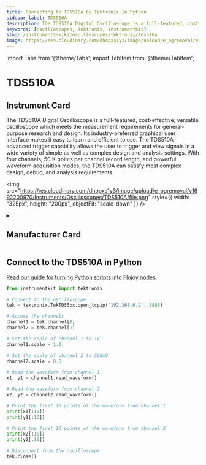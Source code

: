 ```yaml
---
title: Connecting to TDS510A by Tektronix in Python
sidebar_label: TDS510A
description: The TDS510A Digital Oscilloscope is a full-featured, cost-effective, versatile oscilloscope which meets the measurement requirements for general-purpose research and design. Its industry-preferred graphical user interface makes it easy to learn and efficient to use. The TDS510A advanced trigger capability allows the user to trigger and view signals in a wide variety of simple as well as complex design and analysis settings. With four channels, 50 K points per channel record length, and powerful waveform acquisition modes, the TDS510A can satisfy most complex design, debug, and analysis requirements.
keywords: [oscilloscopes, Tektronix, Instrumentkit]
slug: /instruments-wiki/oscilloscopes/tektronix/tds510a
image: https://res.cloudinary.com/dhopxs1y3/image/upload/e_bgremoval/v1692200970/Instruments/Oscilloscopes/TDS510A/file.png
---
```


import Tabs from '@theme/Tabs';
import TabItem from '@theme/TabItem';

# TDS510A

## Instrument Card

<div className="flex">

<div>

The TDS510A Digital Oscilloscope is a full-featured, cost-effective, versatile oscilloscope which meets the measurement requirements for general-purpose research and design. Its industry-preferred graphical user interface makes it easy to learn and efficient to use. The TDS510A advanced trigger capability allows the user to trigger and view signals in a wide variety of simple as well as complex design and analysis settings. With four channels, 50 K points per channel record length, and powerful waveform acquisition modes, the TDS510A can satisfy most complex design, debug, and analysis requirements.

</div>

<img src="https://res.cloudinary.com/dhopxs1y3/image/upload/e_bgremoval/v1692200970/Instruments/Oscilloscopes/TDS510A/file.png" style={{ width: "325px", height: "200px", objectFit: "scale-down" }} />

</div>

<details>
<summary><h2>Manufacturer Card</h2></summary>

<img src="https://res.cloudinary.com/dhopxs1y3/image/upload/e_bgremoval/v1692125954/Instruments/Vendor%20Logos/Tektronix.png" style={{ width: "100%", height: "170px",objectFit: "scale-down" }} />

Tektronix, Inc., historically widely known as Tek, is an American company best known for manufacturing test and measurement devices such as [oscilloscopes](https://en.wikipedia.org/wiki/Oscilloscope), [logic analyzers](https://en.wikipedia.org/wiki/Logic_analyzer), and video and mobile test protocol equipment. <a href="https://www.tek.com/en">Website</a>.

<ul>
  <li>Headquarters: USA</li>
  <li>Yearly Revenue (millions, USD): 5800.0</li>
</ul>
</details>

## Connect to the TDS510A in Python

[Read our guide for turning Python scripts into Flojoy nodes.](https://docs.flojoy.ai/custom-nodes/creating-custom-node/)
<Tabs>
<TabItem value="Instrumentkit" label="Instrumentkit">

```python
from instrumentkit import tektronix

# Connect to the oscilloscope
tek = tektronix.TekTDS5xx.open_tcpip('192.168.0.2', 8888)

# Access the channels
channel1 = tek.channel[0]
channel2 = tek.channel[1]

# Set the scale of channel 1 to 1V
channel1.scale = 1.0

# Set the scale of channel 2 to 500mV
channel2.scale = 0.5

# Read the waveform from channel 1
x1, y1 = channel1.read_waveform()

# Read the waveform from channel 2
x2, y2 = channel2.read_waveform()

# Print the first 10 points of the waveform from channel 1
print(x1[:10])
print(y1[:10])

# Print the first 10 points of the waveform from channel 2
print(x2[:10])
print(y2[:10])

# Disconnect from the oscilloscope
tek.close()
```

</TabItem>
</Tabs>